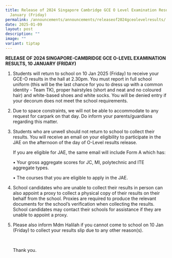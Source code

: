 ```yaml
---
title: Release of 2024 Singapore Cambridge GCE O Level Examination Results, 10
  January (Friday)
permalink: /announcements/announcements/releaseof2024gceolevelresults/
date: 2025-01-09
layout: post
description: ""
image: ""
variant: tiptap
---
```

<p><strong>RELEASE OF 2024 SINGAPORE-CAMBRIDGE GCE O-LEVEL EXAMINATION RESULTS, 10 JANUARY (FRIDAY)</strong>
</p>
<ol data-tight="true" class="tight">
<li>
<p>Students will return to school on 10 Jan 2025 (Friday) to receive your
GCE-O results in the hall at 2.30pm. You must report in full school uniform
(this will be the last chance for you to dress up with a common identity
- Team TK), proper hairstyles (short and neat and no coloured hair) and
white-based shoes and white socks. You will be denied entry if your decorum
does not meet the school requirements.</p>
</li>
<li>
<p>Due to space constraints, we will not be able to accommodate to any request
for carpark on that day. Do inform your parents/guardians regarding this
matter.</p>
</li>
<li>
<p>Students who are unwell should not return to school to collect their results.
You will receive an email on your eligibility to participate in the JAE
on the afternoon of the day of O-Level results release.</p>
<p>If you are eligible for JAE, the same email will include Form A which
has:</p>
<p>• Your gross aggregate scores for JC, MI, polytechnic and ITE aggregate
types.</p>
<p>• The courses that you are eligible to apply in the JAE.</p>
</li>
<li>
<p>School candidates who are unable to collect their results in person can
also appoint a proxy to collect a physical copy of their results on their
behalf from the school. Proxies are required to produce the relevant documents
for the school’s verification when collecting the results. School candidates
may contact their schools for assistance if they are unable to appoint
a proxy.</p>
</li>
<li>
<p>Please also inform Mdm Halilah if you cannot come to school on 10 Jan
(Friday) to collect your results slip due to any other reason(s).</p>
<p>&nbsp;</p>
<p>Thank you.</p>
</li>
</ol>
<p></p>